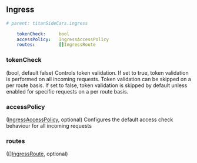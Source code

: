 ## Ingress

```yaml
# parent: titanSideCars.ingress

    tokenCheck:     bool
    accessPolicy:   IngressAccessPolicy
    routes:         []IngressRoute
```

### tokenCheck
(bool, default false) Controls token validation. If set to true, token validation is performed on all incoming requests. Token validation can be skipped on a per route basis. If set to false, token validation is skipped by default unless enabled for specific requests on a per route basis.

### accessPolicy
([IngressAccessPolicy](https://github.com/Broadcom/cloud-tools-titans/blob/develop/docs/routings.md#ingressaccesspolicy), optional) Configures the default access check behaviour for all incoming requests

### routes
([][IngressRoute](https://github.com/Broadcom/cloud-tools-titans/blob/develop/docs/routings.md#ingressroute), optional)
